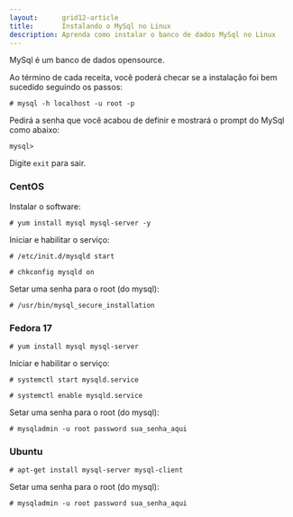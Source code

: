 ```yaml
---
layout:      grid12-article
title:       Instalando o MySql no Linux
description: Aprenda como instalar o banco de dados MySql no Linux
---
```


MySql é um banco de dados opensource.

Ao término de cada receita, você poderá checar se a instalação foi bem sucedido seguindo os passos:

	# mysql -h localhost -u root -p

Pedirá a senha que você acabou de definir e mostrará o prompt do MySql como abaixo:

	mysql>

Digite `exit` para sair.




### CentOS

Instalar o software:

	# yum install mysql mysql-server -y 

Iniciar e habilitar o serviço:

	# /etc/init.d/mysqld start
	
	# chkconfig mysqld on 

Setar uma senha para o root (do mysql):

	# /usr/bin/mysql_secure_installation



### Fedora 17

	# yum install mysql mysql-server

Iniciar e habilitar o serviço:

	# systemctl start mysqld.service
	
	# systemctl enable mysqld.service

Setar uma senha para o root (do mysql):

	# mysqladmin -u root password sua_senha_aqui



### Ubuntu

	# apt-get install mysql-server mysql-client

Setar uma senha para o root (do mysql):

	# mysqladmin -u root password sua_senha_aqui
